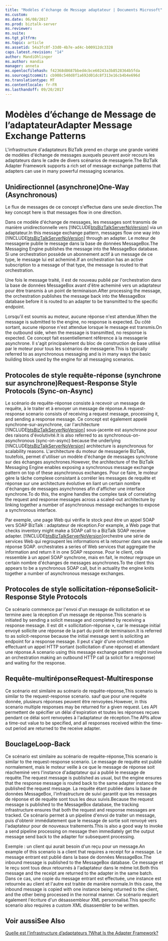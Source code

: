 ```yaml
---
title: "Modèles d’échange de Message adaptateur | Documents Microsoft"
ms.custom: 
ms.date: 06/08/2017
ms.prod: biztalk-server
ms.reviewer: 
ms.suite: 
ms.tgt_pltfrm: 
ms.topic: article
ms.assetid: 54a3fc8f-33d0-4b7e-ad4c-b00912dc3328
caps.latest.revision: "14"
author: MandiOhlinger
ms.author: mandia
manager: anneta
ms.openlocfilehash: f42368d8687bbed4cbce60243a3b8528364b5fda
ms.sourcegitcommit: cb908c540d8f1a692d01dc8f313e16cb4b4e696d
ms.translationtype: MT
ms.contentlocale: fr-FR
ms.lasthandoff: 09/20/2017
---
```

# <a name="adapter-message-exchange-patterns"></a><span data-ttu-id="71dea-102">Modèles d’échange de Message de l’adaptateur</span><span class="sxs-lookup"><span data-stu-id="71dea-102">Adapter Message Exchange Patterns</span></span>
<span data-ttu-id="71dea-103">L'infrastructure d'adaptateurs BizTalk prend en charge une grande variété de modèles d'échange de messages auxquels peuvent avoir recours les adaptateurs dans le cadre de divers scénarios de messagerie.</span><span class="sxs-lookup"><span data-stu-id="71dea-103">The BizTalk Adapter Framework supports a rich set of message exchange patterns that adapters can use in many powerful messaging scenarios.</span></span>  
  
## <a name="one-way-asynchronous"></a><span data-ttu-id="71dea-104">Unidirectionnel (asynchrone)</span><span class="sxs-lookup"><span data-stu-id="71dea-104">One-Way (Asynchronous)</span></span>  
 <span data-ttu-id="71dea-105">Le flux de messages de ce concept s'effectue dans une seule direction.</span><span class="sxs-lookup"><span data-stu-id="71dea-105">The key concept here is that messages flow in one direction.</span></span>  
  
 <span data-ttu-id="71dea-106">Dans ce modèle d'échange de messages, les messages sont transmis de manière unidirectionnelle vers [!INCLUDE[btsBizTalkServerNoVersion](../includes/btsbiztalkservernoversion-md.md)] via un adaptateur.</span><span class="sxs-lookup"><span data-stu-id="71dea-106">In this message exchange pattern, messages flow one way into [!INCLUDE[btsBizTalkServerNoVersion](../includes/btsbiztalkservernoversion-md.md)] through an adapter.</span></span> <span data-ttu-id="71dea-107">Le moteur de messagerie publie le message dans la base de données MessageBox.</span><span class="sxs-lookup"><span data-stu-id="71dea-107">The Messaging Engine publishes the message into the MessageBox database.</span></span> <span data-ttu-id="71dea-108">Si une orchestration possède un abonnement actif à un message de ce type, le message lui est acheminé.</span><span class="sxs-lookup"><span data-stu-id="71dea-108">If an orchestration has an active subscription to a message of that type, the message is routed to that orchestration.</span></span>  
  
 <span data-ttu-id="71dea-109">Une fois le message traité, il est de nouveau publié par l'orchestration dans la base de données MessageBox avant d'être acheminé vers un adaptateur pour être transmis à un point de terminaison.</span><span class="sxs-lookup"><span data-stu-id="71dea-109">After processing the message, the orchestration publishes the message back into the MessageBox database before it is routed to an adapter to be transmitted to the specific endpoint.</span></span>  
  
 <span data-ttu-id="71dea-110">Lorsqu'il est soumis au moteur, aucune réponse n'est attendue.</span><span class="sxs-lookup"><span data-stu-id="71dea-110">When the message is submitted to the engine, no response is expected.</span></span> <span data-ttu-id="71dea-111">Du côté sortant, aucune réponse n'est attendue lorsque le message est transmis.</span><span class="sxs-lookup"><span data-stu-id="71dea-111">On the outbound side, when the message is transmitted, no response is expected.</span></span> <span data-ttu-id="71dea-112">Ce concept fait essentiellement référence à la messagerie asynchrone. Il s'agit principalement du bloc de construction de base utilisé par le moteur pour tous les scénarios de messagerie.</span><span class="sxs-lookup"><span data-stu-id="71dea-112">This is typically referred to as asynchronous messaging and is in many ways the basic building block used by the engine for all messaging scenarios.</span></span>  
  
## <a name="request-response-style-protocols-sync-on-async"></a><span data-ttu-id="71dea-113">Protocoles de style requête-réponse (synchrone sur asynchrone)</span><span class="sxs-lookup"><span data-stu-id="71dea-113">Request-Response Style Protocols (Sync-on-Async)</span></span>  
 <span data-ttu-id="71dea-114">Le scénario de requête-réponse consiste à recevoir un message de requête, à le traiter et à envoyer un message de réponse.</span><span class="sxs-lookup"><span data-stu-id="71dea-114">A request-response scenario consists of receiving a request message, processing it, and sending a response message.</span></span> <span data-ttu-id="71dea-115">Ce concept est également appelé synchrone-sur-asynchrone, car l'architecture [!INCLUDE[btsBizTalkServerNoVersion](../includes/btsbiztalkservernoversion-md.md)] sous-jacente est asynchrone pour des raisons d'évolutivité.</span><span class="sxs-lookup"><span data-stu-id="71dea-115">It is also referred to as synchronous-on-asynchronous (sync-on-async) because the underlying [!INCLUDE[btsBizTalkServerNoVersion](../includes/btsbiztalkservernoversion-md.md)] architecture is asynchronous for scalability reasons.</span></span> <span data-ttu-id="71dea-116">L'architecture du moteur de messagerie BizTalk, toutefois, permet d'utiliser un modèle d'échange de messages synchrone sur des échanges asynchrones.</span><span class="sxs-lookup"><span data-stu-id="71dea-116">However, the architecture of the BizTalk Messaging Engine enables exposing a synchronous message exchange pattern on top of these asynchronous exchanges.</span></span> <span data-ttu-id="71dea-117">Pour ce faire, le moteur gère la tâche complexe consistant à corréler les messages de requête et réponse sur une architecture évolutive en liant un certain nombre d'échanges de messages asynchrones afin d'afficher une interface synchrone.</span><span class="sxs-lookup"><span data-stu-id="71dea-117">To do this, the engine handles the complex task of correlating the request and response messages across a scaled-out architecture by linking together a number of asynchronous message exchanges to expose a synchronous interface.</span></span>  
  
 <span data-ttu-id="71dea-118">Par exemple, une page Web qui vérifie le stock peut être un appel SOAP vers SOAP BizTalk : adaptateur de réception.</span><span class="sxs-lookup"><span data-stu-id="71dea-118">For example, a Web page that checks inventory might make a SOAP call to a BizTalk SOAP receive adapter.</span></span> [!INCLUDE[btsBizTalkServerNoVersion](../includes/btsbiztalkservernoversion-md.md)]<span data-ttu-id="71dea-119">orchestre une série de services Web qui regroupent les informations et la retourner dans une seule réponse SOAP.</span><span class="sxs-lookup"><span data-stu-id="71dea-119"> orchestrates a series of Web services that aggregate the information and return it in one SOAP response.</span></span> <span data-ttu-id="71dea-120">Pour le client, cela ressemble à un appel SOAP synchrone, mais en fait, le moteur regroupe un certain nombre d'échanges de messages asynchrones.</span><span class="sxs-lookup"><span data-stu-id="71dea-120">To the client this appears to be a synchronous SOAP call, but in actuality the engine knits together a number of asynchronous message exchanges.</span></span>  
  
## <a name="solicit-response-style-protocols"></a><span data-ttu-id="71dea-121">Protocoles de style sollicitation-réponse</span><span class="sxs-lookup"><span data-stu-id="71dea-121">Solicit-Response Style Protocols</span></span>  
 <span data-ttu-id="71dea-122">Ce scénario commence par l'envoi d'un message de sollicitation et se termine avec la réception d'un message de réponse.</span><span class="sxs-lookup"><span data-stu-id="71dea-122">This scenario is initiated by sending a solicit message and completed by receiving a response message.</span></span> <span data-ttu-id="71dea-123">Il est dit « sollicitation-réponse », car le message initial envoyé sollicite une réponse de la part du point de terminaison.</span><span class="sxs-lookup"><span data-stu-id="71dea-123">It is referred to as solicit-response because the initial message sent is soliciting an endpoint for a response message.</span></span> <span data-ttu-id="71dea-124">Il peut s'agir d'une orchestration effectuant un appel HTTP sortant (sollicitation d'une réponse) et attendant une réponse.</span><span class="sxs-lookup"><span data-stu-id="71dea-124">A scenario using this message exchange pattern might involve an orchestration making an outbound HTTP call (a solicit for a response) and waiting for the response.</span></span>  
  
## <a name="request-multiresponse"></a><span data-ttu-id="71dea-125">Requête-multiréponse</span><span class="sxs-lookup"><span data-stu-id="71dea-125">Request-Multiresponse</span></span>  
 <span data-ttu-id="71dea-126">Ce scénario est similaire au scénario de requête-réponse,</span><span class="sxs-lookup"><span data-stu-id="71dea-126">This scenario is similar to the request-response scenario.</span></span> <span data-ttu-id="71dea-127">sauf que pour une requête donnée, plusieurs réponses peuvent être renvoyées.</span><span class="sxs-lookup"><span data-stu-id="71dea-127">However, in this scenario multiple responses may be returned for a given request.</span></span> <span data-ttu-id="71dea-128">Les API permettent de spécifier un délai d'expiration et toutes les réponses reçues pendant ce délai sont renvoyées à l'adaptateur de réception.</span><span class="sxs-lookup"><span data-stu-id="71dea-128">The APIs allow a time-out value to be specified, and all responses received within the time-out period are returned to the receive adapter.</span></span>  
  
## <a name="loop-back"></a><span data-ttu-id="71dea-129">Bouclage</span><span class="sxs-lookup"><span data-stu-id="71dea-129">Loop-Back</span></span>  
 <span data-ttu-id="71dea-130">Ce scénario est similaire au scénario de requête-réponse,</span><span class="sxs-lookup"><span data-stu-id="71dea-130">This scenario is similar to the request-response scenario.</span></span> <span data-ttu-id="71dea-131">Le message de requête est publié normalement, mais le moteur veille à ce que le message de réponse soit réacheminé vers l'instance d'adaptateur qui a publié le message de requête.</span><span class="sxs-lookup"><span data-stu-id="71dea-131">The request message is published as usual, but the engine ensures that the response message is routed back to the same adapter instance the published the request message.</span></span> <span data-ttu-id="71dea-132">La requête étant publiée dans la base de données MessageBox, l'infrastructure de suivi garantit que les messages de réponse et de requête sont tous les deux suivis.</span><span class="sxs-lookup"><span data-stu-id="71dea-132">Because the request message is published to the MessageBox database, the tracking infrastructure ensures that both the request and response messages are tracked.</span></span> <span data-ttu-id="71dea-133">Ce scénario permet à un pipeline d'envoi de traiter un message, puis d'obtenir immédiatement que le message de sortie soit renvoyé vers l'adaptateur pour de nouveaux traitements.</span><span class="sxs-lookup"><span data-stu-id="71dea-133">This is also a good way to invoke a send pipeline processing on message then immediately get the output message send back to the adapter for subsequent processing.</span></span>  
  
 <span data-ttu-id="71dea-134">Exemple : un client qui aurait besoin d'un reçu pour un message.</span><span class="sxs-lookup"><span data-stu-id="71dea-134">An example of this scenario is a client that requires a receipt for a message.</span></span> <span data-ttu-id="71dea-135">Le message entrant est publié dans la base de données MessageBox.</span><span class="sxs-lookup"><span data-stu-id="71dea-135">The inbound message is published to the MessageBox database.</span></span> <span data-ttu-id="71dea-136">Ce message et le reçu sont tous deux retournés à l'adaptateur dans le même lot.</span><span class="sxs-lookup"><span data-stu-id="71dea-136">Both this message and the receipt are returned to the adapter in the same batch.</span></span> <span data-ttu-id="71dea-137">Dans ce cas, une copie du message entrant est effectuée, une instance est retournée au client et l'autre est traitée de manière normale.</span><span class="sxs-lookup"><span data-stu-id="71dea-137">In this case, the inbound message is copied with one instance being returned to the client, and the other being processed in the normal manner.</span></span> <span data-ttu-id="71dea-138">Ce scénario requiert également l'écriture d'un désassembleur XML personnalisé.</span><span class="sxs-lookup"><span data-stu-id="71dea-138">This specific scenario also requires a custom XML disassembler to be written.</span></span>  
  
## <a name="see-also"></a><span data-ttu-id="71dea-139">Voir aussi</span><span class="sxs-lookup"><span data-stu-id="71dea-139">See Also</span></span>  
 [<span data-ttu-id="71dea-140">Quelle est l’infrastructure d’adaptateurs ?</span><span class="sxs-lookup"><span data-stu-id="71dea-140">What Is the Adapter Framework?</span></span>](../core/what-is-the-adapter-framework.md)